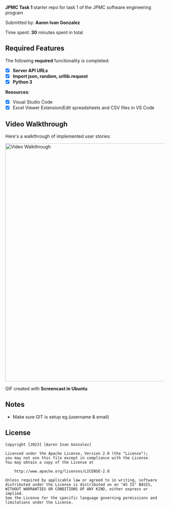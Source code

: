 **JPMC Task 1** starter repo for task 1 of the JPMC software engineering program

Submitted by: **Aaron Ivan Gonzalez**

Time spent: **30** minutes spent in total

## Required Features

The following **required** functionality is completed:

- [x] **Server API URLs**
- [x] **Import json, random, urllib.request**
- [x] **Python 3**

**Resources**:

- [x] Visual Studio Code
- [x] Excel Viewer Extension(Edit spreadsheets and CSV files in VS Code

## Video Walkthrough

Here's a walkthrough of implemented user stories:

<img src='jpmc1.webm' title='jpmc' width='' alt='Video Walkthrough' width="750" height="750"/>

GIF created with **Screencast in Ubuntu**  

## Notes

- Make sure GIT is setup eg.(username & email)

## License

    Copyright [2023] [Aaron Ivan Gonzalez]

    Licensed under the Apache License, Version 2.0 (the "License");
    you may not use this file except in compliance with the License.
    You may obtain a copy of the License at

        http://www.apache.org/licenses/LICENSE-2.0

    Unless required by applicable law or agreed to in writing, software
    distributed under the License is distributed on an "AS IS" BASIS,
    WITHOUT WARRANTIES OR CONDITIONS OF ANY KIND, either express or implied.
    See the License for the specific language governing permissions and
    limitations under the License.

